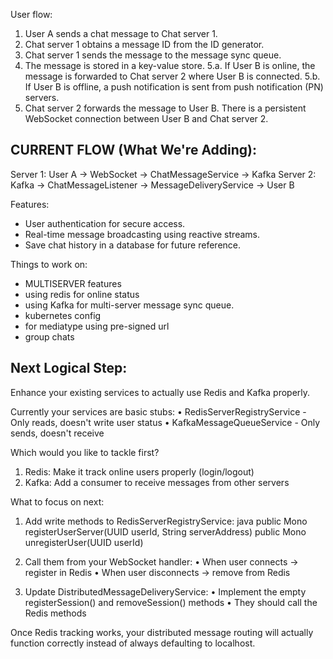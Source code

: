 User flow:
1. User A sends a chat message to Chat server 1.
2. Chat server 1 obtains a message ID from the ID generator.
3. Chat server 1 sends the message to the message sync queue.
4. The message is stored in a key-value store.
5.a. If User B is online, the message is forwarded to Chat server 2 where User B is connected.
5.b. If User B is offline, a push notification is sent from push notification (PN) servers.
6. Chat server 2 forwards the message to User B. There is a persistent WebSocket connection between User B and Chat server 2.


## CURRENT FLOW  (What We're Adding):
Server 1: User A → WebSocket → ChatMessageService → Kafka
Server 2: Kafka → ChatMessageListener → MessageDeliveryService → User B

Features:
- User authentication  for secure access.
- Real-time message broadcasting using reactive streams.
- Save chat history in a database for future reference.


Things to work on: 
- MULTISERVER features 
- using redis for online status
- using Kafka for multi-server message sync queue. 
- kubernetes config
- for mediatype using pre-signed url 
- group chats 

## Next Logical Step:
Enhance your existing services to actually use Redis and Kafka properly.

Currently your services are basic stubs:
• RedisServerRegistryService - Only reads, doesn't write user status
• KafkaMessageQueueService - Only sends, doesn't receive

Which would you like to tackle first?
1. Redis: Make it track online users properly (login/logout)
2. Kafka: Add a consumer to receive messages from other servers


What to focus on next:

1. Add write methods to RedisServerRegistryService:
   java
   public Mono<Void> registerUserServer(UUID userId, String serverAddress)
   public Mono<Void> unregisterUser(UUID userId)


2. Call them from your WebSocket handler:
   • When user connects → register in Redis
   • When user disconnects → remove from Redis

3. Update DistributedMessageDeliveryService:
   • Implement the empty registerSession() and removeSession() methods
   • They should call the Redis methods

Once Redis tracking works, your distributed message routing will actually function correctly instead of always defaulting to localhost.

